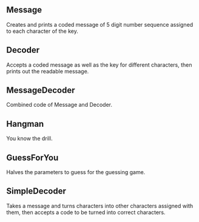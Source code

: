 ## Message
Creates and prints a coded message of 5 digit number sequence assigned to each character of the key.

## Decoder
Accepts a coded message as well as the key for different characters, then prints out the readable message.

## MessageDecoder
Combined code of Message and Decoder.

## Hangman
You know the drill.

## GuessForYou
Halves the parameters to guess for the guessing game.

## SimpleDecoder
Takes a message and turns characters into other characters assigned with them, then accepts a code to be turned into correct characters.

